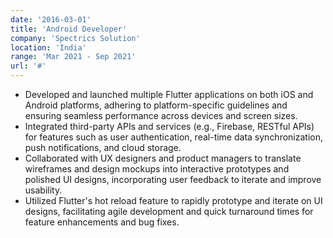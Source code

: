 ```yaml
---
date: '2016-03-01'
title: 'Android Developer'
company: 'Spectrics Solution'
location: 'India'
range: 'Mar 2021 - Sep 2021'
url: '#'
---
```


- Developed and launched multiple Flutter applications on both iOS and Android platforms, adhering to platform-specific guidelines and ensuring seamless performance across devices and screen sizes.
- Integrated third-party APIs and services (e.g., Firebase, RESTful APIs) for features such as user authentication, real-time data synchronization, push notifications, and cloud storage.
- Collaborated with UX designers and product managers to translate wireframes and design mockups into interactive prototypes and polished UI designs, incorporating user feedback to iterate and improve usability.
- Utilized Flutter's hot reload feature to rapidly prototype and iterate on UI designs, facilitating agile development and quick turnaround times for feature enhancements and bug fixes.
